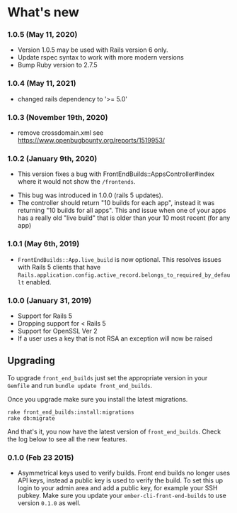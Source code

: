 # What's new

### 1.0.5 (May 11, 2020)
* Version 1.0.5 may be used with Rails version 6 only.
* Update rspec syntax to work with more modern versions
* Bump Ruby version to 2.7.5

### 1.0.4 (May 11, 2021)
* changed rails dependency to '>= 5.0'

### 1.0.3 (November 19th, 2020)
* remove crossdomain.xml see https://www.openbugbounty.org/reports/1519953/

### 1.0.2 (January 9th, 2020)
* This version fixes a bug with FrontEndBuilds::AppsController#index where it would not show the `/frontends`.
 - This bug was introduced in 1.0.0 (rails 5 updates).
 - The controller should return "10 builds for each app", instead it was
   returning "10 builds for all apps". This and issue when one of your apps has
   a really old "live build" that is older than your 10 most recent (for any app)

### 1.0.1 (May 6th, 2019)
* `FrontEndBuilds::App.live_build` is now optional. This resolves issues with  Rails 5 clients that have `Rails.application.config.active_record.belongs_to_required_by_default` enabled.

### 1.0.0 (January 31, 2019)
* Support for Rails 5
* Dropping support for < Rails 5
* Support for OpenSSL Ver 2
* If a user uses a key that is not RSA an exception will now be raised

## Upgrading

To upgrade ``front_end_builds`` just set the appropriate version in your
``Gemfile`` and run ``bundle update front_end_builds``.

Once you upgrade make sure you install the latest migrations.

```
rake front_end_builds:install:migrations
rake db:migrate
```

And that's it, you now have the latest version of ``front_end_builds``.
Check the log below to see all the new features.


### 0.1.0 (Feb 23 2015)

* Asymmetrical keys used to verify builds.
  Front end builds no longer uses API keys, instead a public key is used
  to verify the build. To set this up login to your admin area and add a
  public key, for example your SSH pubkey. Make sure you update your
  ``ember-cli-front-end-builds`` to use version `0.1.0` as well.

